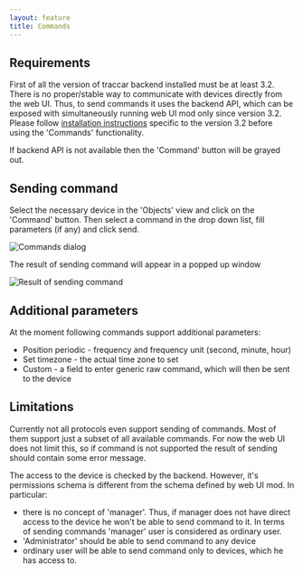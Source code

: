 ```yaml
---
layout: feature
title: Commands
---
```


Requirements
------------

First of all the version of traccar backend installed must be at least 3.2. There is no proper/stable way to communicate with devices directly from the web UI. Thus, to send commands it uses the backend API, which can be exposed with simultaneously running web UI mod only since version 3.2. Please follow [installation instructions](/installation.html) specific to the version 3.2 before using the 'Commands' functionality.

If backend API is not available then the 'Command' button will be grayed out.

Sending command
---------------

Select the necessary device in the 'Objects' view and click on the 'Command' button. Then select a command in the drop down list, fill parameters (if any) and click send.

![Commands dialog](http://i68.tinypic.com/24glp94.png)

The result of sending command will appear in a popped up window

![Result of sending command](http://i65.tinypic.com/2nklap0.png)

Additional parameters
---------------------

At the moment following commands support additional parameters:

* Position periodic - frequency and frequency unit (second, minute, hour)
* Set timezone - the actual time zone to set
* Custom - a field to enter generic raw command, which will then be sent to the device

Limitations
-----------

Currently not all protocols even support sending of commands. Most of them support just a subset of all available commands. For now the web UI does not limit this, so if command is not supported the result of sending should contain some error message.

The access to the device is checked by the backend. However, it's permissions schema is different from the schema defined by web UI mod. In particular:
 
* there is no concept of 'manager'. Thus, if manager does not have direct access to the device he won't be able to send command to it. In terms of sending commands 'manager' user is considered as ordinary user.
* 'Administrator' should be able to send command to any device
* ordinary user will be able to send command only to devices, which he has access to. 